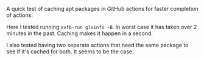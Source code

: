 A quick test of caching apt packages in GitHub actions for faster completion of actions.

Here I tested running `xvfb-run glxinfo -B`. In worst case it has taken over 2 minutes in the past. Caching makes it happen in a second.

I also tested having two separate actions that need the same package to see if it's cached for both. It seems to be the case.
